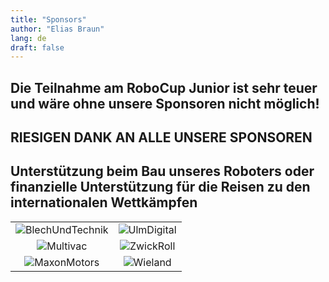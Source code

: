```yaml
---
title: "Sponsors"
author: "Elias Braun"
lang: de
draft: false
---
```


## Die Teilnahme am RoboCup Junior ist sehr teuer und wäre ohne unsere Sponsoren nicht möglich!
## RIESIGEN DANK AN ALLE UNSERE SPONSOREN
## Unterstützung beim Bau unseres Roboters oder finanzielle Unterstützung für die Reisen zu den internationalen Wettkämpfen

|                                                   |                                              |
| :-----------------------------------------------: | :------------------------------------------: |
| ![BlechUndTechnik](/img/sponsors/bt_logo.jpg)     | ![UlmDigital](/img/sponsors/ulmdigitial.jpg) |
| ![Multivac](/img/sponsors/logo-multivac-blue.jpg) | ![ZwickRoll](/img/sponsors/zwickroll.jpg)    |
| ![MaxonMotors](/img/sponsors/maxonmtors.jpg)      | ![Wieland](/img/sponsors/logo_wieland.jpg)   |